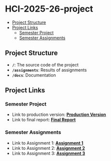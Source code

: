 # HCI-2025-26-project

- [Project Structure](#project-structure)
- [Project Links](#my-project-links)
  - [Semester Project](#semester-project)
  - [Semester Assignments](#semester-assignments)

## Project Structure

- **`/`**: The source code of the project
- **`/assignments`**: Results of assignments
- **`/docs`**: Documentation

## Project Links

### Semester Project

- Link to production version: [**Production Version**](URL_TO_PRODUCTION_VERSION) <!-- Replace with actual URL -->
- Link to final report: [**Final Report**](URL_TO_FINAL_REPORT) <!-- Replace with actual URL -->
<!-- Add more as necessary -->

### Semester Assignments

- Link to Assignment 1: [**Assignment 1**](https://github.com/goretante/HCI-2025-26-project/blob/main/assignments/1st%20assignment/1st%20assignment.md)
- Link to Assignment 2: [**Assignment 2**](https://github.com/goretante/HCI-2025-26-project/blob/main/assignments/2nd%20assignment/2nd%20assignment.md)
- Link to Assignment 3: [**Assignment 3**](URL_TO_ASSIGNMENT_3) <!-- Replace with actual URL -->
<!-- Add more assignments as necessary -->
